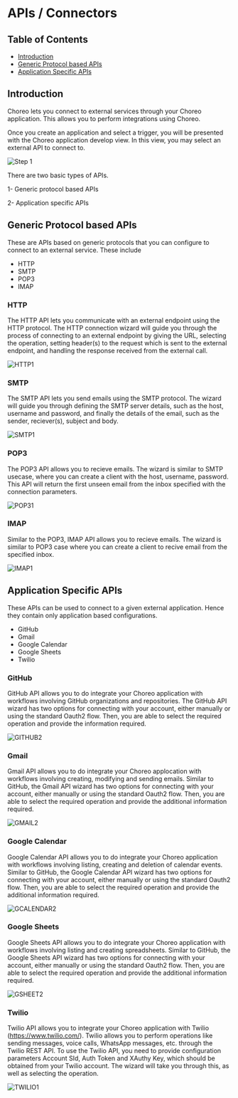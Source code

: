 # APIs / Connectors 

## Table of Contents 
<!--ts-->
* [Introduction](#Introduction)  
* [Generic Protocol based APIs](#Generic-Protocol-based-APIs)
* [Application Specific APIs](#Application-specific-APIs)

<!--te-->

## Introduction 

Choreo lets you connect to external services through your Choreo application. This allows you to perform integrations using Choreo.

Once you create an application and select a trigger, you will be presented with the Choreo application develop view. In this view, you may select an external API to connect to.

![Step 1](images/connector/image2.png)

There are two basic types of APIs.    

1- Generic protocol based  APIs   

2- Application specific APIs

## Generic Protocol based APIs

These are APIs based on generic protocols that you can configure to connect to an external service. These include  
 * HTTP  
 * SMTP  
 * POP3  
 * IMAP 

### HTTP
The HTTP API lets you communicate with an external endpoint using the HTTP protocol. The HTTP connection wizard will guide you through the process of connecting to an external endpoint by giving the URL, selecting the operation, setting header(s) to the request which is sent to the external endpoint, and handling the response received from the external call.

![HTTP1](images/connector/image1.png) 

### SMTP
The SMTP API lets you send emails using the SMTP protocol. The wizard will guide you through defining the SMTP server details, such as the host, username and password, and finally the details of the email, such as the sender, reciever(s), subject and body. 

![SMTP1](images/connector/smtp1.png) 

### POP3
The POP3 API allows you to recieve emails. The wizard is similar to SMTP usecase, where you can create a client with the host, username, password. This API will return the first unseen email from the inbox specified with the connection parameters. 

![POP31](images/connector/pop31.png) 

### IMAP
Similar to the POP3, IMAP API allows you to recieve emails. The wizard is similar to POP3 case where you can create a client to recive email from the specified inbox.

![IMAP1](images/connector/imap1.png) 

## Application Specific APIs

These APIs can be used to connect to a given external application. Hence they contain only application based configurations.
  * GitHub
  * Gmail
  * Google Calendar
  * Google Sheets
  * Twilio
  
### GitHub  
GitHub API allows you to do integrate your Choreo application with workflows involving GitHub organizations and repositories. The GitHub API wizard has two options for connecting with your account, either manually or using the standard Oauth2 flow. Then, you are able to select the required operation and provide the information required. 

![GITHUB2](images/connector/github2.png) 

### Gmail
Gmail API allows you to do integrate your Choreo applocation with workflows involving creating, modifying and sending emails. Similar to GitHub, the Gmail API wizard has two options for connecting with your account, either manually or using the standard Oauth2 flow. Then, you are able to select the required operation and provide the additional information required. 

![GMAIL2](images/connector/gmail2.png) 

### Google Calendar
Google Calendar API allows you to do integrate your Choreo application with workflows involving listing, creating and deletion of calendar events. Similar to GitHub, the Google Calendar API wizard has two options for connecting with your account, either manually or using the standard Oauth2 flow. Then, you are able to select the required operation and provide the additional information required. 

![GCALENDAR2](images/connector/gcalendar2.png) 

### Google Sheets
Google Sheets API allows you to do integrate your Choreo application with workflows involving listing and creating spreadsheets. Similar to GitHub, the Google Sheets API wizard has two options for connecting with your account, either manually or using the standard Oauth2 flow. Then, you are able to select the required operation and provide the additional information required. 

![GSHEET2](images/connector/gsheets2.png) 

### Twilio
Twilio API allows you to integrate your Choreo application with Twilio (https://www.twilio.com/). Twilio allows you to perform operations like sending messages, voice calls, WhatsApp messages, etc. through the Twilio REST API. To use the Twilio API, you need to provide configuration parameters Account SId, Auth Token and XAuthy Key, which should be obtained from your Twilio account. The wizard will take you through this, as well as selecting the operation.

![TWILIO1](images/connector/image3.png)
